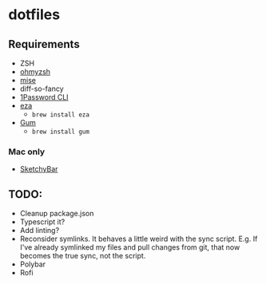 # dotfiles

## Requirements

- ZSH
- [ohmyzsh](https://ohmyz.sh/#install)
- [mise](https://mise.jdx.dev/)
- diff-so-fancy
- [1Password CLI](https://developer.1password.com/docs/cli/get-started/)
- [eza](https://eza.rocks/)
  - `brew install eza`
- [Gum](https://github.com/charmbracelet/gum)
  - `brew install gum`

### Mac only

- [SketchyBar](https://felixkratz.github.io/SketchyBar/setup)

## TODO:

- Cleanup package.json
- Typescript it?
- Add linting?
- Reconsider symlinks. It behaves a little weird with the sync script. E.g. If I've already symlinked my files and pull
  changes from git, that now becomes the true sync, not the script.
- Polybar
- Rofi

